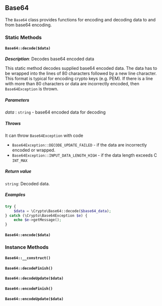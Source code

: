 ## Base64

The `Base64` class provides functions for encoding and decoding data
to and from base64 encoding.

### Static Methods

#### `Base64::decode($data)`

_**Description**_: Decodes base64 encoded data

This static method decodes supplied base64 encoded data. The data has
to be wrapped into the lines of 80 characters followed by a new line
character. This format is typical for encoding crypto keys (e.g. PEM).
If there is a line with more than 80 characters or data are incorrectly
encoded, then `Base64Exception` is thrown.

##### *Parameters*

*data* : `string` - base64 encoded data for decoding

##### *Throws*

It can throw `Base64Exception` with code

- `Base64Exception::DECODE_UPDATE_FAILED` - if the data are incorrectly
encoded or wrapped.
- `Base64Exception::INPUT_DATA_LENGTH_HIGH` - if the data length exceeds
C `INT_MAX`

##### *Return value*

`string`: Decoded data.

##### *Examples*

```php
try {
    $data = \Crypto\Base64::decode($base64_data);
} catch (\Crypto\Base64Exception $e) {
    echo $e->getMessage();
}
```

#### `Base64::encode($data)`


### Instance Methods

#### `Base64::__construct()`

#### `Base64::decodeFinish()`

#### `Base64::decodeUpdate($data)`

#### `Base64::encodeFinish()`

#### `Base64::encodeUpdate($data)`

